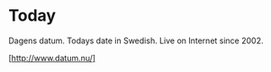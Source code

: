 # Today

Dagens datum. Todays date in Swedish. Live on Internet since 2002.

[http://www.datum.nu/]
